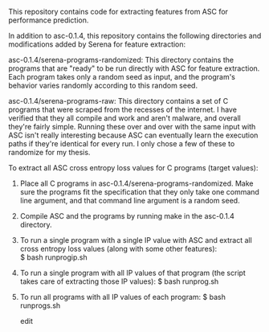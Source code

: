 This repository contains code for extracting features from ASC
for performance prediction.  

In addition to asc-0.1.4, this repository contains the following directories and modifications added by Serena for feature extraction:

asc-0.1.4/serena-programs-randomized: This directory contains the programs that are "ready" to be run directly with ASC for feature extraction. Each program takes only a random seed as input, and the program's behavior varies randomly according to this random seed. 

asc-0.1.4/serena-programs-raw: This directory contains a set of C programs that were scraped from the recesses of the internet. I have verified that they all compile and work and aren't malware, and overall they're fairly simple. Running these over and over with the same input with ASC isn't really interesting because ASC can eventually learn the execution paths if they're identical for every run. I only chose a few of these to randomize for my thesis. 

To extract all ASC cross entropy loss values for C programs (target values):
1. Place all C programs in asc-0.1.4/serena-programs-randomized. Make sure the programs fit the specification that they only take one command line argument, and that command line argument is a random seed.
2. Compile ASC and the programs by running make in the asc-0.1.4 directory.
3. To run a single program with a single IP value with ASC and extract all cross entropy loss values (along with some other features):  
	$ bash runprogip.sh <program binary> <IP value> <number of inputs> <number of runs per input> 
4. To run a single program with all IP values of that program (the script takes care of extracting those IP values): 
	$ bash runprog.sh <program name> <number of inputs>  <number of runs per input> 
5. To run all programs with all IP values of each program: 
	$ bash runprogs.sh <number of inputs> <number of runs>
	
	edit
	

